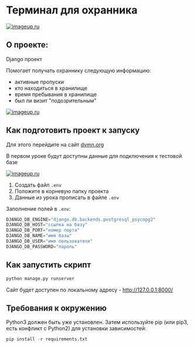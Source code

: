 # Терминал для охранника

[![imageup.ru](https://imageup.ru/img13/4126752/chrome_caes5i74ft.jpg)](https://imageup.ru/img13/4126752/chrome_caes5i74ft.jpg.html)
## О проекте: 

Django проект

Помогает получать охраннику следующую информацию:
- активные пропуски
- кто находиться в хранилище
- время пребывания в хранилище
- был ли визит "подозрительным"

[![imageup.ru](https://imageup.ru/img162/4126723/bandicam-2022-12-21-13-32-40-777-online-video-cuttercom-1.gif)](https://imageup.ru/img162/4126723/bandicam-2022-12-21-13-32-40-777-online-video-cuttercom-1.gif.html)

## Как подготовить проект к запуску

Для этого перейдите на сайт [dvmn.org](https://dvmn.org/modules/django-orm/lesson/watching-storage/#1)

В первом уроке будут доступны данные для подключения к тестовой базе

[![imageup.ru](https://imageup.ru/img51/4126717/chrome_bae1b7n6bv.png)](https://imageup.ru/img51/4126717/chrome_bae1b7n6bv.png.html)

1. Создать файл `.env`
2. Положите в корневую папку проекта
3. Данные из урока прописать в файле `.env`

Заполнение полей в `.env`:

 ```python
DJANGO_DB_ENGINE="django.db.backends.postgresql_psycopg2"
DJANGO_DB_HOST="ссылка на базу"
DJANGO_DB_PORT="номер порта"
DJANGO_DB_NAME="имя базы"
DJANGO_DB_USER="имя пользователя"
DJANGO_DB_PASSWORD="пароль"
```
## Как запустить скрипт

```python
python manage.py runserver
```

Сайт будет доступен по локальному адресу - http://127.0.0.1:8000/

## Требования к окружению

Python3 должен быть уже установлен.
Затем используйте pip (или pip3, есть конфликт с Python2) для установки зависимостей:

```python
pip install -r requirements.txt
```